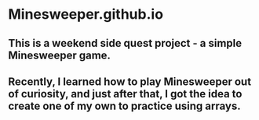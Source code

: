 # Minesweeper.github.io
## This is a weekend side quest project - a simple Minesweeper game. 
## Recently, I learned how to play Minesweeper out of curiosity, and just after that, I got the idea to create one of my own to practice using arrays.
